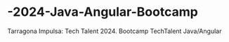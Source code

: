 # -2024-Java-Angular-Bootcamp
Tarragona Impulsa: Tech Talent 2024. Bootcamp TechTalent Java/Angular
